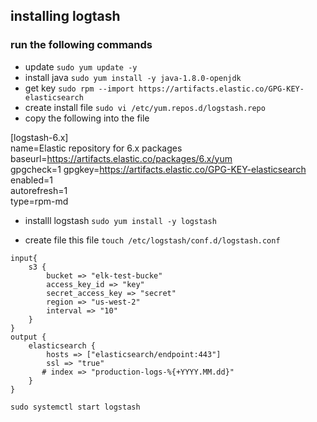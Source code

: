 ## installing logtash 

### run the following commands 

* update 
`sudo yum update -y`
* install java
`sudo yum install -y java-1.8.0-openjdk`
* get key 
`sudo rpm --import https://artifacts.elastic.co/GPG-KEY-elasticsearch`
* create install file
`sudo vi /etc/yum.repos.d/logstash.repo`
* copy the following into the file

[logstash-6.x] <br/>
name=Elastic repository for 6.x packages <br/>
baseurl=https://artifacts.elastic.co/packages/6.x/yum <br/>
gpgcheck=1
gpgkey=https://artifacts.elastic.co/GPG-KEY-elasticsearch <br/>
enabled=1 <br/>
autorefresh=1 <br/>
type=rpm-md <br/>

* installl logstash 
`sudo yum install -y logstash`



* create file this file `touch /etc/logstash/conf.d/logstash.conf`

```
input{
    s3 {
        bucket => "elk-test-bucke"
        access_key_id => "key"
        secret_access_key => "secret"
        region => "us-west-2"
        interval => "10"
    }
}
output {
    elasticsearch {
        hosts => ["elasticsearch/endpoint:443"]
        ssl => "true"
       # index => "production-logs-%{+YYYY.MM.dd}"
    }
}
```
`sudo systemctl start logstash` <br/>



